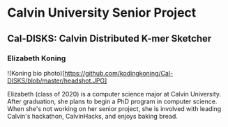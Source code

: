 # Calvin University Senior Project

## Cal-DISKS: Calvin Distributed K-mer Sketcher

### Elizabeth Koning
!(Koning bio photo)[https://github.com/kodingkoning/Cal-DISKS/blob/master/headshot.JPG]

Elizabeth (class of 2020) is a computer science major at Calvin University. After graduation, she plans to begin a PhD program in computer science. When she's not working on her senior project, she is involved with leading Calvin's hackathon, CalvinHacks, and enjoys baking bread.
